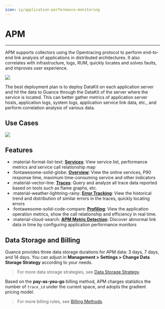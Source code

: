 ```yaml
---
icon: zy/application-performance-monitoring
---
```

# APM
---

APM supports collectors using the Opentracing protocol to perform end-to-end link analysis of applications in distributed architectures. It also correlates with infrastructure, logs, RUM, quickly locates and solves faults, and improves user experience.

![](img/1.apm-2.png)

The best deployment plan is to deploy DataKit on each application server and hit the data to Guance through the DataKit of the server where the service is located. This can better gather metrics of application server hosts, application logs, system logs, application service link data, etc., and perform correlation analysis of various data.

## Use Cases

![](img/apm-usecase.png)

## Features

<div class="grid cards" markdown>

- :material-format-list-text: **[Services](../scene/service-manag.md)**: View service list, performance metrics and service call relationship map
- :fontawesome-solid-globe: **[Overview](overview.md)**: View the online services, P90 response time, maximum time-consuming service and other indicators
- :material-vector-line: **[Traces](explorer.md)**: Query and analyze all trace data reported based on tools such as flame graphs, etc.
- :material-weather-lightning-rainy: **[Error Tracking](error.md)**: View the historical trend and distribution of similar errors in the traces, quickly locating errors
- :fontawesome-solid-code-compare: **[Profiling](profile.md)**: View the application operation metrics, show the call relationship and efficiency in real time.
- :material-cloud-search: **[APM Metric Detection](../monitoring/monitor/application-performance-detection.md)**: Discover abnormal link data in time by configuring application performance monitors

</div>

## Data Storage and Billing

Guance provides three data storage durations for APM data: 3 days, 7 days, and 14 days. You can adjust in **Management > Settings > Change Data Storage Strategy** according to your needs.

> For more data storage strategies, see [Data Storage Strategy](../billing/billing-method/data-storage.md).


Based on the **pay-as-you-go** billing method, APM charges statistics the number of `trace_id` under the current space, and adopts the gradient pricing model.

> For more billing rules, see [Billing Methods](../billing/billing-method/index.md).
